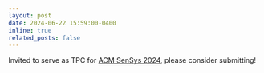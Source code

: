 ```yaml
---
layout: post
date: 2024-06-22 15:59:00-0400
inline: true
related_posts: false
---
```


Invited to serve as TPC for [ACM SenSys 2024](https://sensys.acm.org/2024/), please consider submitting!
